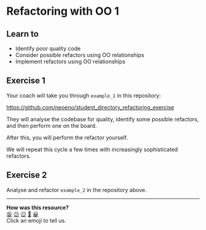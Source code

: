 Refactoring with OO 1
=====================

## Learn to

* Identify poor quality code
* Consider possible refactors using OO relationships
* Implement refactors using OO relationships

## Exercise 1

Your coach will take you through `example_1` in this repository:

https://github.com/neoeno/student_directory_refactoring_exercise

They will analyse the codebase for quality, identify some possible refactors, and then perform one on the board.

After this, you will perform the refactor yourself.

We will repeat this cycle a few times with increasingly sophisticated refactors.

## Exercise 2

Analyse and refactor `example_2` in the repository above.

<!-- BEGIN GENERATED SECTION DO NOT EDIT -->

---

**How was this resource?**  
[😫](https://airtable.com/shrUJ3t7KLMqVRFKR?prefill_Repository=skills-workshops&prefill_File=practicals/adventures/refactoring.md&prefill_Sentiment=😫) [😕](https://airtable.com/shrUJ3t7KLMqVRFKR?prefill_Repository=skills-workshops&prefill_File=practicals/adventures/refactoring.md&prefill_Sentiment=😕) [😐](https://airtable.com/shrUJ3t7KLMqVRFKR?prefill_Repository=skills-workshops&prefill_File=practicals/adventures/refactoring.md&prefill_Sentiment=😐) [🙂](https://airtable.com/shrUJ3t7KLMqVRFKR?prefill_Repository=skills-workshops&prefill_File=practicals/adventures/refactoring.md&prefill_Sentiment=🙂) [😀](https://airtable.com/shrUJ3t7KLMqVRFKR?prefill_Repository=skills-workshops&prefill_File=practicals/adventures/refactoring.md&prefill_Sentiment=😀)  
Click an emoji to tell us.

<!-- END GENERATED SECTION DO NOT EDIT -->
